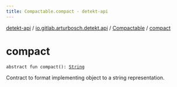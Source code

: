 ```yaml
---
title: Compactable.compact - detekt-api
---
```


[detekt-api](../../index.html) / [io.gitlab.arturbosch.detekt.api](../index.html) / [Compactable](index.html) / [compact](./compact.html)

# compact

`abstract fun compact(): `[`String`](https://kotlinlang.org/api/latest/jvm/stdlib/kotlin/-string/index.html)

Contract to format implementing object to a string representation.

